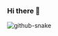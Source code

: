 ### Hi there 👋
<picture>
    <source media="(prefers-color-scheme: dark)" srcset="https://github.com/sungbinlee/sungbinlee/blob/output/github-contribution-grid-snake-dark.svg" />
    <source media="(prefers-color-scheme: light)" srcset="https://github.com/sungbinlee/sungbinlee/blob/output/github-contribution-grid-snake.svg" />
    <img alt="github-snake" src="github-snake.svg" />
</picture>
<!--
**sungbinlee/sungbinlee** is a ✨ _special_ ✨ repository because its `README.md` (this file) appears on your GitHub profile.

Here are some ideas to get you started:

- 🔭 I’m currently working on ...
- 🌱 I’m currently learning ...
- 👯 I’m looking to collaborate on ...
- 🤔 I’m looking for help with ...
- 💬 Ask me about ...
- 📫 How to reach me: ...
- 😄 Pronouns: ...
- ⚡ Fun fact: ...
-->
